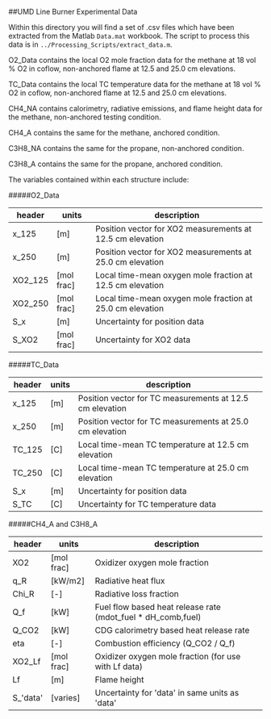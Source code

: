 ##UMD Line Burner Experimental Data

Within this directory you will find a set of .csv files which have been extracted from the Matlab `Data.mat` workbook.  The script to process this data is in `../Processing_Scripts/extract_data.m`.

O2_Data contains the local O2 mole fraction data for the methane at 18 vol % O2 in coflow, non-anchored flame at 12.5 and 25.0 cm elevations.

TC_Data contains the local TC temperature data for the methane at 18 vol % O2 in coflow, non-anchored flame at 12.5 and 25.0 cm elevations.

CH4_NA contains calorimetry, radiative emissions, and flame height data for the methane, non-anchored testing condition.

CH4_A contains the same for the methane, anchored condition.

C3H8_NA contains the same for the propane, non-anchored condition.

C3H8_A contains the same for the propane, anchored condition.

The variables contained within each structure include:

#####O2_Data

| header  | units      | description |
| ------- | ---------- | ----------- |
| x_125   | [m]        | Position vector for XO2 measurements at 12.5 cm elevation |
| x_250   | [m]        | Position vector for XO2 measurements at 25.0 cm elevation |
| XO2_125 | [mol frac] | Local time-mean oxygen mole fraction at 12.5 cm elevation |
| XO2_250 | [mol frac] | Local time-mean oxygen mole fraction at 25.0 cm elevation |
| S_x     | [m]        | Uncertainty for position data |
| S_XO2   | [mol frac] | Uncertainty for XO2 data |

#####TC_Data

| header | units | description |
| ------ | ----- | ----------- |
| x_125  | [m]   | Position vector for TC measurements at 12.5 cm elevation  |
| x_250  | [m]   | Position vector for TC measurements at 25.0 cm elevation  |
| TC_125 | [C]   | Local time-mean TC temperature at 12.5 cm elevation |
| TC_250 | [C]   | Local time-mean TC temperature at 25.0 cm elevation |
| S_x    | [m]   | Uncertainty for position data |
| S_TC   | [C]   | Uncertainty for TC temperature data |

#####CH4_A and C3H8_A

| header   | units      | description |
| -------- | ---------- | ----------- |
| XO2      | [mol frac] | Oxidizer oxygen mole fraction |
| q_R      | [kW/m2]    | Radiative heat flux |
| Chi_R    | [-]        | Radiative loss fraction |
| Q_f      | [kW]       | Fuel flow based heat release rate (mdot_fuel * dH_comb,fuel) |
| Q_CO2    | [kW]       | CDG calorimetry based heat release rate |
| eta      | [-]        | Combustion efficiency (Q_CO2 / Q_f) |
| XO2_Lf   | [mol frac] | Oxidizer oxygen mole fraction (for use with Lf data) |
| Lf       | [m]        | Flame height |
| S_'data' | [varies]   | Uncertainty for 'data' in same units as 'data' |
  
  
